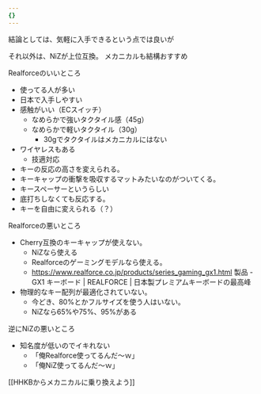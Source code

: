 ```yaml
---
{}
---
```


結論としては、気軽に入手できるという点では良いが

それ以外は、NiZが上位互換。
メカニカルも結構おすすめ

Realforceのいいところ

- 使ってる人が多い  
- 日本で入手しやすい 
- 感触がいい（ECスイッチ）  
	- なめらかで強いタクタイル感（45g）  
	- なめらかで軽いタクタイル（30g）  
		- 30gでタクタイルはメカニカルにはない  
- ワイヤレスもある 
	- 技適対応
- キーの反応の高さを変えられる。  
- キーキャップの衝撃を吸収するマットみたいなのがついてくる。  
- キースペーサーというらしい  
- 底打ちしなくても反応する。  
- キーを自由に変えられる（？）  

Realforceの悪いところ

- Cherry互換のキーキャップが使えない。  
	- NiZなら使える  
	- Realforceのゲーミングモデルなら使える。  
	- https://www.realforce.co.jp/products/series_gaming_gx1.html 製品 - GX1 キーボード | REALFORCE | 日本製プレミアムキーボードの最高峰  
- 物理的なキー配列が最適化されていない。  
	- 今どき、80%とかフルサイズを使う人はいない。  
	- NiZなら65%や75%、95%がある  

逆にNiZの悪いところ

- 知名度が低いのでイキれない  
	- 「俺Realforce使ってるんだ～ｗ」  
	- 「俺NiZ使ってるんだ～ｗ」

[[HHKBからメカニカルに乗り換えよう]]

